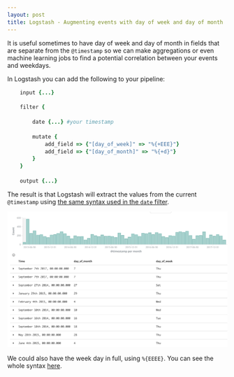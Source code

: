 ```yaml
---
layout: post
title: Logstash - Augmenting events with day of week and day of month 
---
```


It is useful sometimes to have day of week and day of month in fields that are separate from the `@timestamp` so we can make aggregations or even machine learning jobs to find a potential correlation between your events and weekdays.

In Logstash you can add the following to your pipeline:

```ruby
    input {...}
    
    filter {

        date {...} #your timestamp

        mutate {
            add_field => {"[day_of_week]" => "%{+EEE}"}
            add_field => {"[day_of_month]" => "%{+d}"}
        }
    }
    
    output {...}
```

The result is that Logstash will extract the values from the current `@timestamp` using [the same syntax used in the `date` filter](https://www.elastic.co/guide/en/logstash/current/plugins-filters-date.html#plugins-filters-date-match). 

![](/images/2018-05-28/day-of-week-logstash.jpg)


We could also have the week day in full, using `%{EEEE}`. You can see the whole syntax [here](https://www.elastic.co/guide/en/logstash/current/plugins-filters-date.html#plugins-filters-date-match).
